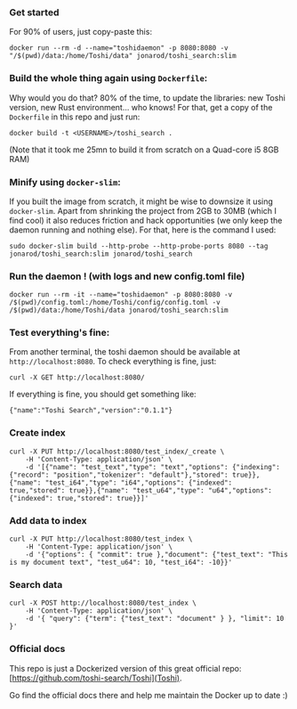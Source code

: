 ### Get started

For 90% of users, just copy-paste this:

```
docker run --rm -d --name="toshidaemon" -p 8080:8080 -v "/$(pwd)/data:/home/Toshi/data" jonarod/toshi_search:slim
```



### Build the whole thing again using `Dockerfile`:
Why would you do that?
80% of the time, to update the libraries: new Toshi version, new Rust environment... who knows!
For that, get a copy of the `Dockerfile` in this repo and just run:

```
docker build -t <USERNAME>/toshi_search .
```

(Note that it took me 25mn to build it from scratch on a Quad-core i5 8GB RAM)


### Minify using `docker-slim`:
If you built the image from scratch, it might be wise to downsize it using `docker-slim`. Apart from shrinking the project from 2GB to 30MB (which I find cool) it also reduces friction and hack opportunities (we only keep the daemon running and nothing else). For that, here is the command I used:

```
sudo docker-slim build --http-probe --http-probe-ports 8080 --tag jonarod/toshi_search:slim jonarod/toshi_search
```

### Run the daemon ! (with logs and new config.toml file)
```
docker run --rm -it --name="toshidaemon" -p 8080:8080 -v /$(pwd)/config.toml:/home/Toshi/config/config.toml -v /$(pwd)/data:/home/Toshi/data jonarod/toshi_search:slim
```


### Test everything's fine:
From another terminal, the toshi daemon should be available at `http://localhost:8080`. To check everything is fine, just:

```
curl -X GET http://localhost:8080/
```

If everything is fine, you should get something like:

```
{"name":"Toshi Search","version":"0.1.1"}
```

### Create index

```
curl -X PUT http://localhost:8080/test_index/_create \
    -H 'Content-Type: application/json' \
    -d '[{"name": "test_text","type": "text","options": {"indexing": {"record": "position","tokenizer": "default"},"stored": true}},{"name": "test_i64","type": "i64","options": {"indexed": true,"stored": true}},{"name": "test_u64","type": "u64","options": {"indexed": true,"stored": true}}]'
```

### Add data to index

```
curl -X PUT http://localhost:8080/test_index \
    -H 'Content-Type: application/json' \
    -d '{"options": { "commit": true },"document": {"test_text": "This is my document text", "test_u64": 10, "test_i64": -10}}'
```

### Search data

```
curl -X POST http://localhost:8080/test_index \
    -H 'Content-Type: application/json' \
    -d '{ "query": {"term": {"test_text": "document" } }, "limit": 10 }'
```

### Official docs

This repo is just a Dockerized version of this great official repo: [https://github.com/toshi-search/Toshi](Toshi).

Go find the official docs there and help me maintain the Docker up to date :)
